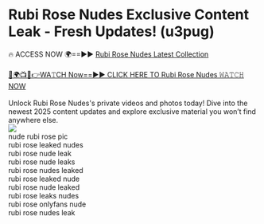 # Rubi Rose Nudes Exclusive Content Leak - Fresh Updates! (u3pug)

🔥 ACCESS NOW 🌍==►► <a href="https://tinyurl.com/2mz8nhtm" rel="nofollow">Rubi Rose Nudes Latest Collection</a>
<br><br>
[🔴🌍📺📱👉WA𝚃CH Now==►► CLICK HERE TO Rubi Rose Nudes 𝚆𝙰𝚃𝙲𝙷 NOW](https://tinyurl.com/2mz8nhtm)
<br><br>
Unlock Rubi Rose Nudes's private videos and photos today! Dive into the newest 2025 content updates and explore exclusive material you won’t find anywhere else.
<br>
<a href="https://tinyurl.com/2mz8nhtm" rel="nofollow" data-target="animated-image.originalLink"><img src="https://camo.githubusercontent.com/8a4f000d20f83aca3bf7ec5f350d767afa0574a8a352519fd8cfa583a6f93a33/68747470733a2f2f692e696d6775722e636f6d2f644a486b345a712e676966" data-canonical-src="https://i.imgur.com/dJHk4Zq.gif" style="max-width: 100%; display: inline-block;" data-target="animated-image.originalImage"></a>
<br>
nude rubi rose pic<br>
rubi rose leaked nudes<br>
rubi rose nude leak<br>
rubi rose nude leaks<br>
rubi rose nudes leaked<br>
rubi rose leaked nude<br>
rubi rose nude leaked<br>
rubi rose leaks nudes<br>
rubi rose onlyfans nude<br>
rubi rose nudes leak